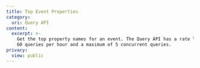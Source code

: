 ```yaml
---
title: Top Event Properties
category:
  uri: Query API
content:
  excerpt: >-
    Get the top property names for an event. The Query API has a rate limit of
    60 queries per hour and a maximum of 5 concurrent queries.
privacy:
  view: public
---
```


